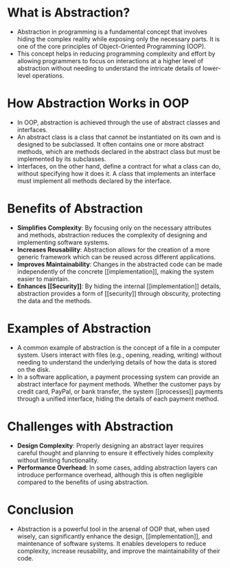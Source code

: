 # What is Abstraction?

- Abstraction in programming is a fundamental concept that involves hiding the complex reality while exposing only the necessary parts. It is one of the core principles of Object-Oriented Programming (OOP).
- This concept helps in reducing programming complexity and effort by allowing programmers to focus on interactions at a higher level of abstraction without needing to understand the intricate details of lower-level operations.

# How Abstraction Works in OOP

- In OOP, abstraction is achieved through the use of abstract classes and interfaces.
- An abstract class is a class that cannot be instantiated on its own and is designed to be subclassed. It often contains one or more abstract methods, which are methods declared in the abstract class but must be implemented by its subclasses.
- Interfaces, on the other hand, define a contract for what a class can do, without specifying how it does it. A class that implements an interface must implement all methods declared by the interface.

# Benefits of Abstraction

- **Simplifies Complexity**: By focusing only on the necessary attributes and methods, abstraction reduces the complexity of designing and implementing software systems.
- **Increases Reusability**: Abstraction allows for the creation of a more generic framework which can be reused across different applications.
- **Improves Maintainability**: Changes in the abstracted code can be made independently of the concrete [[implementation]], making the system easier to maintain.
- **Enhances [[Security]]**: By hiding the internal [[implementation]] details, abstraction provides a form of [[security]] through obscurity, protecting the data and the methods.

# Examples of Abstraction

- A common example of abstraction is the concept of a file in a computer system. Users interact with files (e.g., opening, reading, writing) without needing to understand the underlying details of how the data is stored on the disk.
- In a software application, a payment processing system can provide an abstract interface for payment methods. Whether the customer pays by credit card, PayPal, or bank transfer, the system [[processes]] payments through a unified interface, hiding the details of each payment method.

# Challenges with Abstraction

- **Design Complexity**: Properly designing an abstract layer requires careful thought and planning to ensure it effectively hides complexity without limiting functionality.
- **Performance Overhead**: In some cases, adding abstraction layers can introduce performance overhead, although this is often negligible compared to the benefits of using abstraction.

# Conclusion

- Abstraction is a powerful tool in the arsenal of OOP that, when used wisely, can significantly enhance the design, [[implementation]], and maintenance of software systems. It enables developers to reduce complexity, increase reusability, and improve the maintainability of their code.